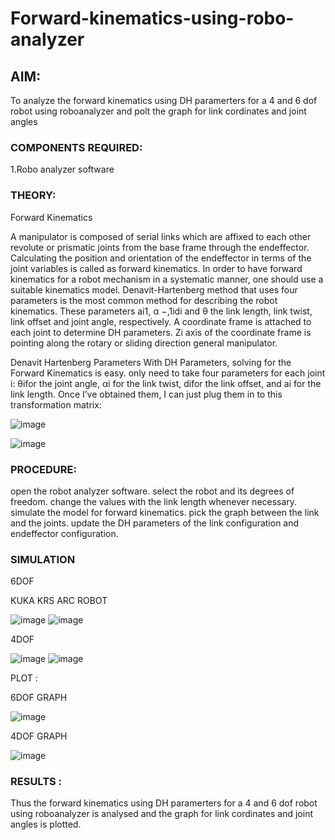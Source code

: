 # Forward-kinematics-using-robo-analyzer

## AIM: 
To analyze the forward kinematics using DH paramerters for a 4 and 6 dof robot using roboanalyzer and polt the graph for link cordinates and joint angles
### COMPONENTS REQUIRED:
1.Robo analyzer software  


### THEORY: 
  
Forward Kinematics

A manipulator is composed of serial links which are affixed to each other revolute or prismatic joints from the base frame through the endeffector. 
Calculating the position and orientation of the endeffector in terms of the joint variables is called as forward kinematics. 
In order to have forward kinematics for a robot mechanism in a systematic manner, one should use a suitable kinematics model. 
Denavit-Hartenberg method that uses four parameters is the most common method for describing the robot kinematics. 
These parameters ai1, α −,1idi and θ the link length, link twist, link offset and joint angle, respectively. 
A coordinate frame is attached to each joint to determine DH parameters. Zi axis of the coordinate frame is pointing along the rotary or sliding direction general manipulator.

Denavit Hartenberg Parameters
With DH Parameters, solving for the Forward Kinematics is easy.  only need to take four parameters for each joint 
i: θifor the joint angle, 
αi for the link twist, 
difor the link offset, and 
ai for the link length. Once I’ve obtained them, I can just plug them in to this transformation matrix:


![image](https://user-images.githubusercontent.com/36288975/170172719-ed7befc9-2894-4344-bfd5-be831bb05308.png)

 ![image](https://user-images.githubusercontent.com/36288975/170172766-b8aeb788-7fd7-4de7-b340-f04656707ebd.png)

 

### PROCEDURE:
open the robot analyzer software. select the robot and its degrees of freedom. change the values with the link length whenever necessary. simulate the model for forward kinematics. pick the graph between the link and the joints. update the DH parameters of the link configuration and endeffector configuration.




### SIMULATION 
 6DOF
 
KUKA KRS ARC ROBOT
 
![image](https://user-images.githubusercontent.com/94828517/204585469-ded09b5e-620a-4930-98d9-f2a7e0024514.png)
![image](https://user-images.githubusercontent.com/94828517/204585579-761cb782-b6af-4808-aae3-75193ef6b6d4.png)

4DOF

![image](https://user-images.githubusercontent.com/94828517/204585777-a391e1c1-0015-42e6-ab7d-0d39c1b6a688.png)
![image](https://user-images.githubusercontent.com/94828517/204585843-dfe4dfc2-f53a-4288-8b49-eab004b7d859.png)


PLOT :

6DOF GRAPH

![image](https://user-images.githubusercontent.com/94828517/204586082-59a4f6e9-2f8f-4618-bf5c-e12dc5752504.png)

4DOF GRAPH

![image](https://user-images.githubusercontent.com/94828517/204586204-5bffb193-2a5f-4b11-adb5-8010703ada0c.png)


 
 
 
  
 
 
 
 
 
 
 
 
 
 
 
 

 
 














### RESULTS :
Thus the forward kinematics using DH paramerters for a 4 and 6 dof robot using roboanalyzer is analysed and the graph for link cordinates and joint angles is plotted.
